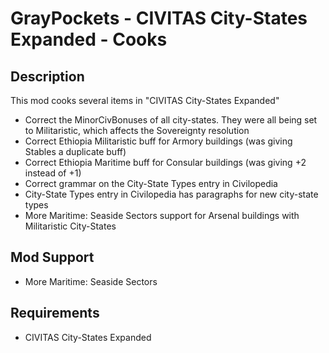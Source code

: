 # GrayPockets - CIVITAS City-States Expanded - Cooks

## Description

This mod cooks several items in "CIVITAS City-States Expanded"

* Correct the MinorCivBonuses of all city-states. They were all being set to Militaristic, which affects the Sovereignty resolution
* Correct Ethiopia Militaristic buff for Armory buildings (was giving Stables a duplicate buff)
* Correct Ethiopia Maritime buff for Consular buildings (was giving +2 instead of +1)
* Correct grammar on the City-State Types entry in Civilopedia
* City-State Types entry in Civilopedia has paragraphs for new city-state types
* More Maritime: Seaside Sectors support for Arsenal buildings with Militaristic City-States

## Mod Support

* More Maritime: Seaside Sectors

## Requirements

* CIVITAS City-States Expanded
